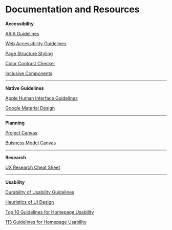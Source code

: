 # Documentation and Resources

**Accessibility**

[ARIA Guidelines](https://www.w3.org/WAI/standards-guidelines/aria/)

[Web Accessibility Guidelines](https://www.nngroup.com/reports/usability-guidelines-accessible-web-design/)

[Page Structure Styling](https://www.w3.org/WAI/tutorials/page-structure/styling/)

[Color Contrast Checker](https://webaim.org/resources/contrastchecker/)

[Inclusive Components](https://inclusive-components.design/)

---

**Native Guidelines**

[Apple Human Interface Guidelines](https://developer.apple.com/design/human-interface-guidelines/)

[Google Material Design](https://material.io/design)

---

**Planning**

[Project Canvas](http://www.projectcanvas.dk/)

[Buisness Model Canvas](https://en.wikipedia.org/wiki/Business_Model_Canvas)

---

**Research**

[UX Research Cheat Sheet](https://www.nngroup.com/articles/ux-research-cheat-sheet/)

---

**Usability**

[Durability of Usability Guidelines](https://www.nngroup.com/articles/durability-of-usability-guidelines/)

[Heuristics of UI Design](https://www.nngroup.com/articles/ten-usability-heuristics/)

[Top 10 Guidelines for Homepage Usability](https://www.nngroup.com/articles/top-ten-guidelines-for-homepage-usability/)

[113 Guidelines for Homepage Usability](https://www.nngroup.com/articles/113-design-guidelines-homepage-usability/)
